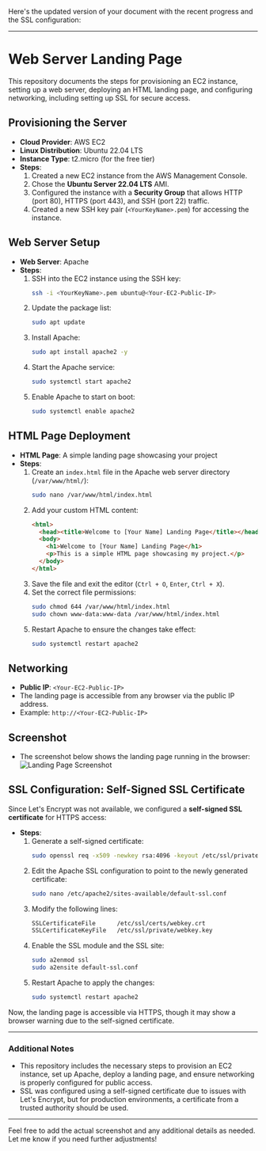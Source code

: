 Here's the updated version of your document with the recent progress and the SSL configuration:

---

# Web Server Landing Page

This repository documents the steps for provisioning an EC2 instance, setting up a web server, deploying an HTML landing page, and configuring networking, including setting up SSL for secure access.

## Provisioning the Server
- **Cloud Provider**: AWS EC2
- **Linux Distribution**: Ubuntu 22.04 LTS
- **Instance Type**: t2.micro (for the free tier)
- **Steps**:
  1. Created a new EC2 instance from the AWS Management Console.
  2. Chose the **Ubuntu Server 22.04 LTS** AMI.
  3. Configured the instance with a **Security Group** that allows HTTP (port 80), HTTPS (port 443), and SSH (port 22) traffic.
  4. Created a new SSH key pair (`<YourKeyName>.pem`) for accessing the instance.

## Web Server Setup
- **Web Server**: Apache
- **Steps**:
  1. SSH into the EC2 instance using the SSH key:
     ```bash
     ssh -i <YourKeyName>.pem ubuntu@<Your-EC2-Public-IP>
     ```
  2. Update the package list:
     ```bash
     sudo apt update
     ```
  3. Install Apache:
     ```bash
     sudo apt install apache2 -y
     ```
  4. Start the Apache service:
     ```bash
     sudo systemctl start apache2
     ```
  5. Enable Apache to start on boot:
     ```bash
     sudo systemctl enable apache2
     ```

## HTML Page Deployment
- **HTML Page**: A simple landing page showcasing your project
- **Steps**:
  1. Create an `index.html` file in the Apache web server directory (`/var/www/html/`):
     ```bash
     sudo nano /var/www/html/index.html
     ```
  2. Add your custom HTML content:
     ```html
     <html>
       <head><title>Welcome to [Your Name] Landing Page</title></head>
       <body>
         <h1>Welcome to [Your Name] Landing Page</h1>
         <p>This is a simple HTML page showcasing my project.</p>
       </body>
     </html>
     ```
  3. Save the file and exit the editor (`Ctrl + O`, `Enter`, `Ctrl + X`).
  4. Set the correct file permissions:
     ```bash
     sudo chmod 644 /var/www/html/index.html
     sudo chown www-data:www-data /var/www/html/index.html
     ```
  5. Restart Apache to ensure the changes take effect:
     ```bash
     sudo systemctl restart apache2
     ```

## Networking
- **Public IP**: `<Your-EC2-Public-IP>`
- The landing page is accessible from any browser via the public IP address.
- Example: `http://<Your-EC2-Public-IP>`

## Screenshot
- The screenshot below shows the landing page running in the browser:
  ![Landing Page Screenshot](screenshot.png)  <!-- Replace with the actual screenshot file name -->

## SSL Configuration: Self-Signed SSL Certificate
Since Let's Encrypt was not available, we configured a **self-signed SSL certificate** for HTTPS access:
- **Steps**:
  1. Generate a self-signed certificate:
     ```bash
     sudo openssl req -x509 -newkey rsa:4096 -keyout /etc/ssl/private/webkey.key -out /etc/ssl/certs/webkey.crt -days 365 -nodes
     ```
  2. Edit the Apache SSL configuration to point to the newly generated certificate:
     ```bash
     sudo nano /etc/apache2/sites-available/default-ssl.conf
     ```
  3. Modify the following lines:
     ```bash
     SSLCertificateFile      /etc/ssl/certs/webkey.crt
     SSLCertificateKeyFile   /etc/ssl/private/webkey.key
     ```
  4. Enable the SSL module and the SSL site:
     ```bash
     sudo a2enmod ssl
     sudo a2ensite default-ssl.conf
     ```
  5. Restart Apache to apply the changes:
     ```bash
     sudo systemctl restart apache2
     ```

Now, the landing page is accessible via HTTPS, though it may show a browser warning due to the self-signed certificate.

---

### **Additional Notes**
- This repository includes the necessary steps to provision an EC2 instance, set up Apache, deploy a landing page, and ensure networking is properly configured for public access.
- SSL was configured using a self-signed certificate due to issues with Let's Encrypt, but for production environments, a certificate from a trusted authority should be used.

---

Feel free to add the actual screenshot and any additional details as needed. Let me know if you need further adjustments!
